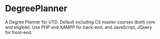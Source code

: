 # DegreePlanner
A Degree Planner for UTD. Default including CS master courses (both core and eligible). Use PHP and XAMPP for back-end, and JavaScript, JQuery for front-end.
